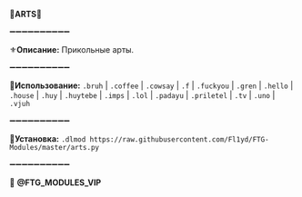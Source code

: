 **🌴ARTS🌴**

➖➖➖➖➖➖➖➖➖➖

⚜️**Описание:** Прикольные арты.

➖➖➖➖➖➖➖➖➖➖

**📌Использование:** `.bruh` | `.coffee` | `.cowsay` | `.f` | `.fuckyou` | `.gren` | `.hello` | `.house` | `.huy` | `.huytebe` | `.imps` | `.lol` | `.padayu` | `.priletel` | `.tv` | `.uno` | `.vjuh`

➖➖➖➖➖➖➖➖➖➖

**🔗Установка:**
`.dlmod https://raw.githubusercontent.com/Fl1yd/FTG-Modules/master/arts.py`

➖➖➖➖➖➖➖➖➖➖

💈 **@FTG_MODULES_VIP**
